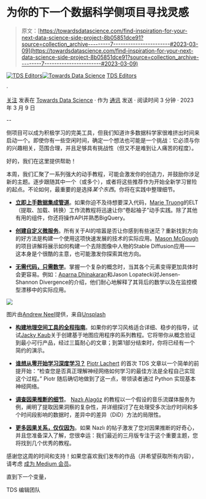 # 为你的下一个数据科学侧项目寻找灵感

> 原文：[https://towardsdatascience.com/find-inspiration-for-your-next-data-science-side-project-8b05851dce91?source=collection_archive---------7-----------------------#2023-03-09](https://towardsdatascience.com/find-inspiration-for-your-next-data-science-side-project-8b05851dce91?source=collection_archive---------7-----------------------#2023-03-09)

[](https://towardsdatascience.medium.com/?source=post_page-----8b05851dce91--------------------------------)[![TDS Editors](../Images/4b2d1beaf4f6dcf024ffa6535de3b794.png)](https://towardsdatascience.medium.com/?source=post_page-----8b05851dce91--------------------------------)[](https://towardsdatascience.com/?source=post_page-----8b05851dce91--------------------------------)[![Towards Data Science](../Images/a6ff2676ffcc0c7aad8aaf1d79379785.png)](https://towardsdatascience.com/?source=post_page-----8b05851dce91--------------------------------) [TDS Editors](https://towardsdatascience.medium.com/?source=post_page-----8b05851dce91--------------------------------)

·

[关注](https://medium.com/m/signin?actionUrl=https%3A%2F%2Fmedium.com%2F_%2Fsubscribe%2Fuser%2F7e12c71dfa81&operation=register&redirect=https%3A%2F%2Ftowardsdatascience.com%2Ffind-inspiration-for-your-next-data-science-side-project-8b05851dce91&user=TDS+Editors&userId=7e12c71dfa81&source=post_page-7e12c71dfa81----8b05851dce91---------------------post_header-----------) 发表在 [Towards Data Science](https://towardsdatascience.com/?source=post_page-----8b05851dce91--------------------------------) · 作为 [通讯](https://towardsdatascience.com/newsletter?source=post_page-----8b05851dce91--------------------------------) 发送 · 阅读时间 3 分钟 · 2023 年 3 月 9 日 [](https://medium.com/m/signin?actionUrl=https%3A%2F%2Fmedium.com%2F_%2Fvote%2Ftowards-data-science%2F8b05851dce91&operation=register&redirect=https%3A%2F%2Ftowardsdatascience.com%2Ffind-inspiration-for-your-next-data-science-side-project-8b05851dce91&user=TDS+Editors&userId=7e12c71dfa81&source=-----8b05851dce91---------------------clap_footer-----------)

--

[](https://medium.com/m/signin?actionUrl=https%3A%2F%2Fmedium.com%2F_%2Fbookmark%2Fp%2F8b05851dce91&operation=register&redirect=https%3A%2F%2Ftowardsdatascience.com%2Ffind-inspiration-for-your-next-data-science-side-project-8b05851dce91&source=-----8b05851dce91---------------------bookmark_footer-----------)

侧项目可以成为积极学习的完美工具，但我们知道许多数据科学家很难挤出时间来启动一个。即使你有一些空闲时间，确定一个想法也可能是一个挑战：它必须与你的兴趣相关，范围合理，并且足够具有挑战性（但又不是难到让人痛苦的程度）。

好的，我们在这里提供帮助！

本周，我们汇聚了一系列强大的动手教程，可能会激发你的创造力，并鼓励你涉足新的主题。逐步跟随其中一个（或多个），或者将这些推荐作为开始全新学习冒险的起点。不论如何，最重要的是选择*某个东西*。你将在实践中整理细节。

+   [**立即上手数据集成管道**](/how-to-build-an-elt-with-python-8f5d9d75a12e)。如果你迫不及待想要深入代码，[Marie Truong](https://medium.com/u/4cfa1d0b321f?source=post_page-----8b05851dce91--------------------------------)的ELT（提取、加载、转换）工作流教程将迅速让你“卷起袖子”动手实践。除了其他有用的组件，你还将操作API并熟悉BigQuery。

+   [**创建自定义微服务**](/stable-diffusion-as-an-api-5e381aec1f6)。所有关于AI的喧嚣是否让你感到有些迷茫？重新找到方向的好方法是构建一个使用这项快速发展的技术的实际应用。[Mason McGough](https://medium.com/u/b2676483d419?source=post_page-----8b05851dce91--------------------------------)的项目讲解将展示如何构建一个去除图像中人物的Stable Diffusion应用——这本身是个很酷的主意，也可能激发你探索其他方向。

+   [**无需代码，只需数学**](/how-to-understand-and-use-jensen-shannon-divergence-b10e11b03fd6)。掌握一个复杂的概念时，当其各个元素变得更加具体时会更容易。例如：[Aparna Dhinakaran](https://medium.com/u/f32f85889f3a?source=post_page-----8b05851dce91--------------------------------)和Jason Lopatecki对Jensen-Shannon Divergence的介绍，他们耐心地解释了其背后的数学以及在监控模型漂移中的实际应用。

![](../Images/13163b72b97e3d8c971b724af185286b.png)

图片由[Andrew Neel](https://unsplash.com/@andrewtneel?utm_source=medium&utm_medium=referral)提供，来自[Unsplash](https://unsplash.com/?utm_source=medium&utm_medium=referral)

+   [**构建地理空间工具的全程指南**](/a-step-by-step-guide-to-develop-a-map-based-application-part-i-757766b04f77)。如果你的学习风格适合详细、稳步的指导，试试[Jacky Kaub](https://medium.com/u/7ccb7065ef90?source=post_page-----8b05851dce91--------------------------------)关于创建基于地图应用程序的系列教程。它将带你从概念验证到最小可行产品，经过三篇耐心的文章；到第1部分结束时，你将已经有一个简约的演示。

+   [**谁想从零开始学习深度学习？**](/neural-network-from-scratch-no-numpy-part-i-7c3609308ed8) [Piotr Lachert](https://medium.com/u/a8d3ad6ac83c?source=post_page-----8b05851dce91--------------------------------) 的首次 TDS 文章以一个简单的前提开始：“检查您是否真正理解神经网络如何学习的最佳方法是全程自己实现这个过程。” Piotr 随后确切地做到了这一点，带领读者通过 Python 实现基本神经网络。

+   [**调查因果推断的细节**](/uncovering-the-limitations-of-traditional-did-method-2f068f56d19a)。 [Nazlı Alagöz](https://medium.com/u/4ba02da50bf?source=post_page-----8b05851dce91--------------------------------) 的教程以一个假设的音乐流媒体服务为例，阐明了提取因果洞察的复杂性，并详细探讨了在处理受多次治疗时间和多个时间段影响的数据时，差异中的差异（DiD）方法的局限性。

+   [**更多因果关系，仅仅因为**](/march-edition-data-and-causality-396b2881aea9)。如果 Nazlı 的帖子激发了您对因果推断的好奇心，并且您准备深入了解，您很幸运：我们最近的三月版专注于这个重要主题，您将找到几个优秀的教程。

感谢您这周的时间和支持！如果您喜欢我们发布的作品（并希望获取所有内容），请考虑 [成为 Medium 会员](https://bit.ly/tds-membership)。

直到下一个变量，

TDS 编辑团队
